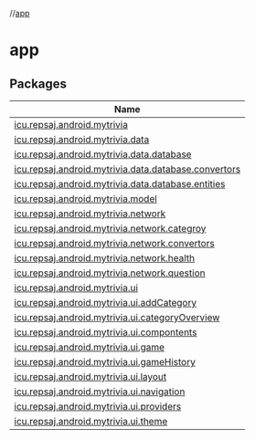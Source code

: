 //[app](index.md)

# app

## Packages

| Name                                                                                                                      |
|---------------------------------------------------------------------------------------------------------------------------|
| [icu.repsaj.android.mytrivia](app/icu.repsaj.android.mytrivia/index.md)                                                   |
| [icu.repsaj.android.mytrivia.data](app/icu.repsaj.android.mytrivia.data/index.md)                                         |
| [icu.repsaj.android.mytrivia.data.database](app/icu.repsaj.android.mytrivia.data.database/index.md)                       |
| [icu.repsaj.android.mytrivia.data.database.convertors](app/icu.repsaj.android.mytrivia.data.database.convertors/index.md) |
| [icu.repsaj.android.mytrivia.data.database.entities](app/icu.repsaj.android.mytrivia.data.database.entities/index.md)     |
| [icu.repsaj.android.mytrivia.model](app/icu.repsaj.android.mytrivia.model/index.md)                                       |
| [icu.repsaj.android.mytrivia.network](app/icu.repsaj.android.mytrivia.network/index.md)                                   |
| [icu.repsaj.android.mytrivia.network.categroy](app/icu.repsaj.android.mytrivia.network.categroy/index.md)                 |
| [icu.repsaj.android.mytrivia.network.convertors](app/icu.repsaj.android.mytrivia.network.convertors/index.md)             |
| [icu.repsaj.android.mytrivia.network.health](app/icu.repsaj.android.mytrivia.network.health/index.md)                     |
| [icu.repsaj.android.mytrivia.network.question](app/icu.repsaj.android.mytrivia.network.question/index.md)                 |
| [icu.repsaj.android.mytrivia.ui](app/icu.repsaj.android.mytrivia.ui/index.md)                                             |
| [icu.repsaj.android.mytrivia.ui.addCategory](app/icu.repsaj.android.mytrivia.ui.addCategory/index.md)                     |
| [icu.repsaj.android.mytrivia.ui.categoryOverview](app/icu.repsaj.android.mytrivia.ui.categoryOverview/index.md)           |
| [icu.repsaj.android.mytrivia.ui.compontents](app/icu.repsaj.android.mytrivia.ui.compontents/index.md)                     |
| [icu.repsaj.android.mytrivia.ui.game](app/icu.repsaj.android.mytrivia.ui.game/index.md)                                   |
| [icu.repsaj.android.mytrivia.ui.gameHistory](app/icu.repsaj.android.mytrivia.ui.gameHistory/index.md)                     |
| [icu.repsaj.android.mytrivia.ui.layout](app/icu.repsaj.android.mytrivia.ui.layout/index.md)                               |
| [icu.repsaj.android.mytrivia.ui.navigation](app/icu.repsaj.android.mytrivia.ui.navigation/index.md)                       |
| [icu.repsaj.android.mytrivia.ui.providers](app/icu.repsaj.android.mytrivia.ui.providers/index.md)                         |
| [icu.repsaj.android.mytrivia.ui.theme](app/icu.repsaj.android.mytrivia.ui.theme/index.md)                                 |
